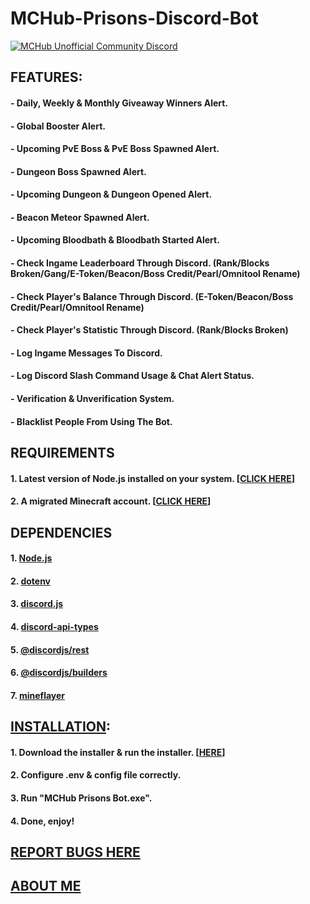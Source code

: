 # MCHub-Prisons-Discord-Bot

[![MCHub Unofficial Community Discord](https://img.shields.io/static/v1.svg?label=UNOFFICIAL%20COMMUNITY&message=DISCORD&color=blue&logo=discord&style=for-the-badge)](https://discord.gg/RtZyHNeM8b)

## FEATURES:
#### - Daily, Weekly & Monthly Giveaway Winners Alert.
#### - Global Booster Alert.
#### - Upcoming PvE Boss & PvE Boss Spawned Alert.
#### - Dungeon Boss Spawned Alert.
#### - Upcoming Dungeon & Dungeon Opened Alert.
#### - Beacon Meteor Spawned Alert.
#### - Upcoming Bloodbath & Bloodbath Started Alert.
#### - Check Ingame Leaderboard Through Discord. (Rank/Blocks Broken/Gang/E-Token/Beacon/Boss Credit/Pearl/Omnitool Rename)
#### - Check Player's Balance Through Discord. (E-Token/Beacon/Boss Credit/Pearl/Omnitool Rename)
#### - Check Player's Statistic Through Discord. (Rank/Blocks Broken)
#### - Log Ingame Messages To Discord.
#### - Log Discord Slash Command Usage & Chat Alert Status.
#### - Verification & Unverification System.
#### - Blacklist People From Using The Bot.

## REQUIREMENTS
#### 1. Latest version of Node.js installed on your system. [[CLICK HERE](https://github.com/nodejs/node "Node.js")]
#### 2. A migrated Minecraft account. [[CLICK HERE](https//minecraft.net "Minecraft")]

## DEPENDENCIES
#### 1. [Node.js](https://github.com/nodejs/node "Node.js")
#### 2. [dotenv](https://github.com/motdotla/dotenv "dotenv")
#### 3. [discord.js](https://github.com/discordjs/discord.js/ "discord.js")
#### 4. [discord-api-types](https://github.com/discordjs/discord-api-types "discord-api-types")
#### 5. [@discordjs/rest](https://www.npmjs.com/package/@discordjs/rest "@discordjs/rest")
#### 6. [@discordjs/builders](https://www.npmjs.com/package/@discordjs/builders "@discordjs/builders")
#### 7. [mineflayer](https://github.com/PrismarineJS/mineflayer "mineflayer")

## [INSTALLATION](https://www.youtube.com/playlist?list=PLwsD_Qp4brFf3UgPyncp5ff0CndvL1J0Q "YouTube Playlist"):
#### 1. Download the installer & run the installer. [[HERE](https://github.com/QimieGames/MCHub-Prisons-Bot/releases "MCHub Prisons Bot Installer Download Page")]
#### 2. Configure .env & config file correctly.
#### 3. Run "MCHub Prisons Bot.exe".
#### 4. Done, enjoy!

## [REPORT BUGS HERE](https://github.com/QimieGames/MCHub-Prisons-Bot/issues "Report Issue(s)/Bug(s)")

## [ABOUT ME](https://linktr.ee/qimiegames "Link To All My Stuffs")
